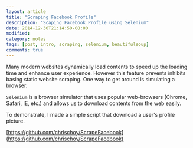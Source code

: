 ```yaml
---
layout: article
title: "Scraping Facebook Profile"
description: "Scaping Facebook Profile using Selenium"
date: 2014-12-30T21:14:50-08:00
modified:
category: notes
tags: [post, intro, scraping, selenium, beautifulsoup]
comments: true
---
```


Many modern websites dynamically load contents to speed up the loading time and enhance user experience. However this feature prevents inhibits basing static website scraping. One way to get around is simulating a browser. 

`Selenium` is a browser simulator that uses popular web-browsers (Chrome, Safari, IE, etc.) and allows us to download contents from the web easily.

To demonstrate, I made a simple script that download a user's profile picture.

[https://github.com/chrischoy/ScrapeFacebook](https://github.com/chrischoy/ScrapeFacebook)


